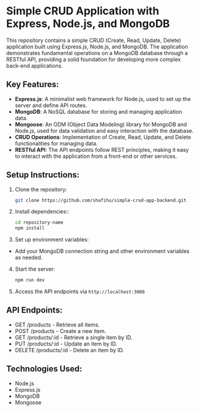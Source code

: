 # Simple CRUD Application with Express, Node.js, and MongoDB

This repository contains a simple CRUD (Create, Read, Update, Delete) application built using Express.js, Node.js, and MongoDB. The application demonstrates fundamental operations on a MongoDB database through a RESTful API, providing a solid foundation for developing more complex back-end applications.

## Key Features:
- **Express.js**: A minimalist web framework for Node.js, used to set up the server and define API routes.
- **MongoDB**: A NoSQL database for storing and managing application data.
- **Mongoose**: An ODM (Object Data Modeling) library for MongoDB and Node.js, used for data validation and easy interaction with the database.
- **CRUD Operations**: Implementation of Create, Read, Update, and Delete functionalities for managing data.
- **RESTful API**: The API endpoints follow REST principles, making it easy to interact with the application from a front-end or other services.

## Setup Instructions:
1. Clone the repository:
   ```bash
   git clone https://github.com/shafihu/simple-crud-app-backend.git
   
2. Install dependencies::
   ```bash
   cd repository-name
   npm install

3. Set up environment variables:
- Add your MongoDB connection string and other environment variables as needed.

4. Start the server:
   ```bash
   npm run dev

5. Access the API endpoints via `http://localhost:3000`

## API Endpoints:
- GET /products - Retrieve all items.
- POST /products - Create a new item.
- GET /products/:id - Retrieve a single item by ID.
- PUT /products/:id - Update an item by ID.
- DELETE /products/:id - Delete an item by ID.

## Technologies Used:
- Node.js
- Express.js
- MongoDB
- Mongoose

